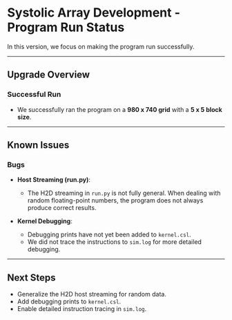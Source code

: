 # Systolic Array Development - Program Run Status

In this version, we focus on making the program run successfully.

---

## Upgrade Overview

### Successful Run
- We successfully ran the program on a **980 x 740 grid** with a **5 x 5 block size**.

---

## Known Issues

### Bugs
- **Host Streaming (run.py)**:  
  - The H2D streaming in `run.py` is not fully general. When dealing with random floating-point numbers, the program does not always produce correct results.

- **Kernel Debugging**:  
  - Debugging prints have not yet been added to `kernel.csl`.  
  - We did not trace the instructions to `sim.log` for more detailed debugging.

---

## Next Steps
- Generalize the H2D host streaming for random data.
- Add debugging prints to `kernel.csl`.
- Enable detailed instruction tracing in `sim.log`.
